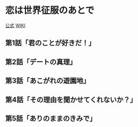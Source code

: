 # 恋は世界征服のあとで

[公式](https://koiseka-anime.com/) 
[WIKI](https://ja.wikipedia.org/wiki/%E6%81%8B%E3%81%AF%E4%B8%96%E7%95%8C%E5%BE%81%E6%9C%8D%E3%81%AE%E3%81%82%E3%81%A8%E3%81%A7) 

## 第1話「君のことが好きだ！」

## 第2話「デートの真理」

## 第3話「あこがれの遊園地」

## 第4話「その理由を聞かせてくれないか？」

## 第5話「ありのままのきみで」
